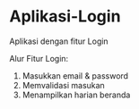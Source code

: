 # Aplikasi-Login
Aplikasi dengan fitur Login

Alur Fitur Login:
1. Masukkan email & password 
2. Memvalidasi masukan
3. Menampilkan harian beranda
